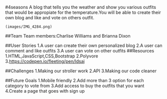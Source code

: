 #4seasons
	A blog that tells you the weather and show you  various outfits that would be appropiate for the temperature.You will be able to create their own blog and like and vote on others outfit.
	
	(images/IMG_4284.png)

##Team
	Team members:Charlise Williams and Brianna Dixon

##User Stories
	1.A user can create their own personalized blog
	2.A user can comment and like outfits
	3.A user can vote on other outfits
##Resources
	1.HTML,JavaScript,CSS,Bootstrap
	2.Polyvore
	3.https://codepen.io/fleeting/pen/Idsaj

##Challenges
	1.Making our stroller work 
	2.API
	3.Making our code cleaner 

##Future Goals
	1.Mobile friendly
	2.Add more than 3 option for each category to vote from
	3.Add access to buy the outfits that you want
	4.Create a page that goes with sign up
